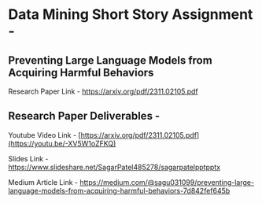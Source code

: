 # Data Mining Short Story Assignment -

## Preventing Large Language Models from Acquiring Harmful Behaviors
Research Paper Link - https://arxiv.org/pdf/2311.02105.pdf

## Research Paper Deliverables - 


Youtube Video Link - [https://arxiv.org/pdf/2311.02105.pdf](https://youtu.be/-XV5W1oZFKQ)

Slides Link - https://www.slideshare.net/SagarPatel485278/sagarpatelpptpptx

Medium Article Link - https://medium.com/@sagu031099/preventing-large-language-models-from-acquiring-harmful-behaviors-7d842fef645b
